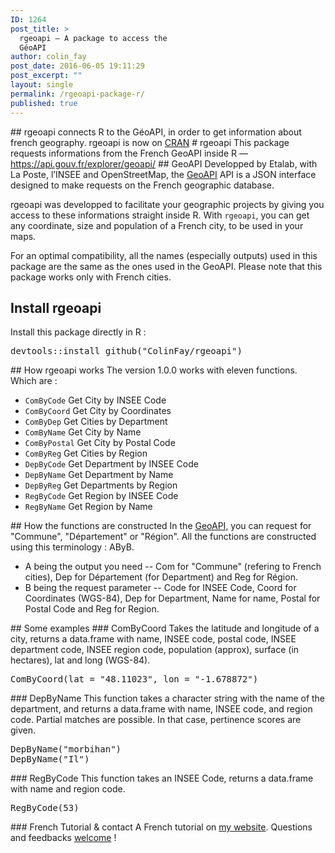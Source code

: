 ```yaml
---
ID: 1264
post_title: >
  rgeoapi — A package to access the
  GéoAPI
author: colin_fay
post_date: 2016-06-05 19:11:29
post_excerpt: ""
layout: single
permalink: /rgeoapi-package-r/
published: true
---
```

<div id="destine-a-interroger-la-geoapi-detalab.-lobjectif-simplifier-lacces-a-la-reference-geographique-des-communes-francaises." class="section level2">
## rgeoapi connects R to the GéoAPI, in order to get information about french geography.
<!--more-->
rgeoapi is now on <a href="https://cran.r-project.org/web/packages/rgeoapi/">CRAN</a>
# <a id="user-content-rgeoapi" class="anchor" href="https://github.com/ColinFay/rgeoapi#rgeoapi"></a>rgeoapi
This package requests informations from the French GeoAPI inside R — <a href="https://api.gouv.fr/explorer/geoapi/">https://api.gouv.fr/explorer/geoapi/</a>
## <a id="user-content-geoapi" class="anchor" href="https://github.com/ColinFay/rgeoapi#geoapi"></a>GeoAPI
Developped by Etalab, with La Poste, l’INSEE and OpenStreetMap, the <a href="https://api.gouv.fr/explorer/geoapi/">GeoAPI</a> API is a JSON interface designed to make requests on the French geographic database.

rgeoapi was developped to facilitate your geographic projects by giving you access to these informations straight inside R. With <code>rgeoapi</code>, you can get any coordinate, size and population of a French city, to be used in your maps.

For an optimal compatibility, all the names (especially outputs) used in this package are the same as the ones used in the GeoAPI. Please note that this package works only with French cities.
## <a id="user-content-install-rgeoapi" class="anchor" href="https://github.com/ColinFay/rgeoapi#install-rgeoapi"></a>Install rgeoapi
Install this package directly in R :
<div class="highlight highlight-source-r">
<pre><span class="pl-e">devtools<span class="pl-k">::install_github(<span class="pl-s"><span class="pl-pds">"ColinFay/rgeoapi<span class="pl-pds">")</pre>
</div>
## How rgeoapi works
The version 1.0.0 works with eleven functions. Which are :
<ul>
 	<li><code>ComByCode</code> Get City by INSEE Code</li>
 	<li><code>ComByCoord</code> Get City by Coordinates</li>
 	<li><code>ComByDep</code> Get Cities by Department</li>
 	<li><code>ComByName</code> Get City by Name</li>
 	<li><code>ComByPostal</code> Get City by Postal Code</li>
 	<li><code>ComByReg</code> Get Cities by Region</li>
 	<li><code>DepByCode</code> Get Department by INSEE Code</li>
 	<li><code>DepByName</code> Get Department by Name</li>
 	<li><code>DepByReg</code> Get Departments by Region</li>
 	<li><code>RegByCode</code> Get Region by INSEE Code</li>
 	<li><code>RegByName</code> Get Region by Name</li>
</ul>
## How the functions are constructed
In the <a href="https://api.gouv.fr/explorer/geoapi/">GeoAPI</a>, you can request for "Commune", "Département" or "Région". All the functions are constructed using this terminology : AByB.
<ul>
 	<li>A being the output you need -- Com for "Commune" (refering to French cities), Dep for Département (for Department) and Reg for Région.</li>
 	<li>B being the request parameter -- Code for INSEE Code, Coord for Coordinates (WGS-84), Dep for Department, Name for name, Postal for Postal Code and Reg for Region.</li>
</ul>
## Some examples
### ComByCoord
Takes the latitude and longitude of a city, returns a data.frame with name, INSEE code, postal code, INSEE department code, INSEE region code, population (approx), surface (in hectares), lat and long (WGS-84).
<div class="highlight highlight-source-r">
<pre>ComByCoord(<span class="pl-v">lat <span class="pl-k">= <span class="pl-s"><span class="pl-pds">"48.11023<span class="pl-pds">", <span class="pl-v">lon <span class="pl-k">= <span class="pl-s"><span class="pl-pds">"-1.678872<span class="pl-pds">")</pre>
</div>
### DepByName
This function takes a character string with the name of the department, and returns a data.frame with name, INSEE code, and region code. Partial matches are possible. In that case, pertinence scores are given.
<div class="highlight highlight-source-r">
<pre>DepByName(<span class="pl-s"><span class="pl-pds">"morbihan<span class="pl-pds">")
DepByName(<span class="pl-s"><span class="pl-pds">"Il<span class="pl-pds">")</pre>
</div>
### RegByCode
This function takes an INSEE Code, returns a data.frame with name and region code.
<div class="highlight highlight-source-r">
<pre>RegByCode(<span class="pl-c1">53)</pre>
</div>
### French Tutorial &amp; contact
A French tutorial on <a href="http://colinfay.me/rgeoapi-v1/">my website</a>. Questions and feedbacks <a href="mailto:contact@colinfay.me">welcome</a> !

</div>
